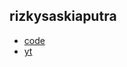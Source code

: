 ## rizkysaskiaputra
- [code](https://rizkysaskiaputra.github.io/code/)
- [yt](https://rizkysaskiaputra.github.io/yt/)
